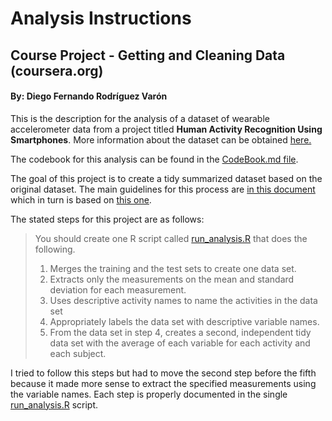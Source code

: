 # Analysis Instructions
## Course Project - Getting and Cleaning Data (coursera.org) 
#### By: Diego Fernando Rodríguez Varón

This is the description for the analysis of a dataset of wearable 
accelerometer data from a project titled __Human Activity Recognition Using 
Smartphones__. More information about the dataset can be obtained 
[here.](http://archive.ics.uci.edu/ml/datasets/Human+Activity+Recognition+Using+Smartphones)

The codebook for this analysis can be found in the [CodeBook.md file](CodeBook.md).

The goal of this project is to create a tidy summarized dataset based on the 
original dataset. The main guidelines for this process are
[in this document](https://github.com/DataScienceSpecialization/courses/blob/master/03_GettingData/01_03_componentsOfTidyData/index.md) 
which in turn is based on [this one](https://github.com/jtleek/datasharing).

The stated steps for this project are as follows:

>You should create one R script called [run_analysis.R](run_analysis.R) that 
does the following.
>1.  Merges the training and the test sets to create one data set.
>2.  Extracts only the measurements on the mean and standard deviation for each 
measurement.
>3.  Uses descriptive activity names to name the activities in the data set
>4.  Appropriately labels the data set with descriptive variable names.
>5.  From the data set in step 4, creates a second, independent tidy data set 
with the average of each variable for each activity and each subject.

I tried to follow this steps but had to move the second step before the fifth 
because it made more sense to extract the specified measurements using the 
variable names.
Each step is properly documented in the single [run_analysis.R](run_analysis.R) 
script. 



